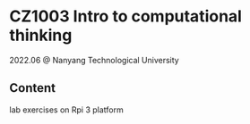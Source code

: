 # CZ1003 Intro to computational thinking
2022.06 @ Nanyang Technological University
## Content
lab exercises on Rpi 3 platform
